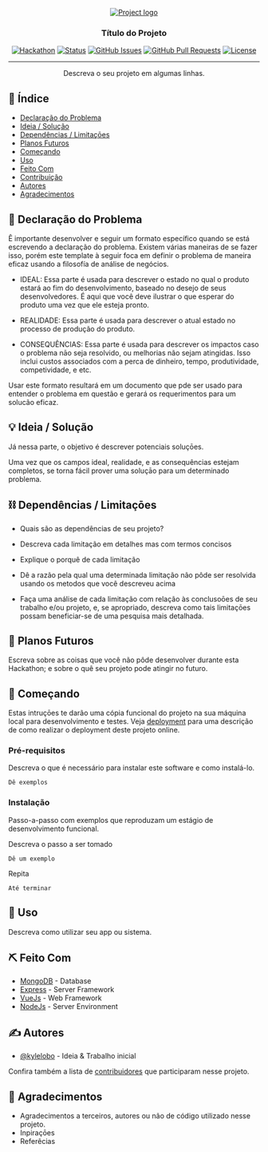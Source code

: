 <p align="center">
  <a href="" rel="noopener">
 <img src="https://i.imgur.com/AZ2iWek.png" alt="Project logo"></a>
</p>
<h3 align="center">Título do Projeto</h3>

<div align="center">

  [![Hackathon](https://img.shields.io/badge/hackathon-name-orange.svg)](http://hackathon.url.com) 
  [![Status](https://img.shields.io/badge/status-active-success.svg)]() 
  [![GitHub Issues](https://img.shields.io/github/issues/kylelobo/The-Documentation-Compendium.svg)](https://github.com/kylelobo/The-Documentation-Compendium/issues)
  [![GitHub Pull Requests](https://img.shields.io/github/issues-pr/kylelobo/The-Documentation-Compendium.svg)](https://github.com/kylelobo/The-Documentation-Compendium/pulls)
  [![License](https://img.shields.io/badge/license-MIT-blue.svg)](LICENSE.md)

</div>

---

<p align="center"> Descreva o seu projeto em algumas linhas.
    <br> 
</p>

## 📝 Índice
- [Declaração do Problema](#declaração_problema)
- [Ideia / Solução](#ideia)
- [Dependências / Limitaçōes](#limitacoes)
- [Planos Futuros](#planos_futuros)
- [Começando](#comecando)
- [Uso](#uso)
- [Feito Com](#feito_com)
- [Contribuição](../CONTRIBUTING.md)
- [Autores](#autores)
- [Agradecimentos](#agradecimentos)

## 🧐 Declaração do Problema <a name = "declaração_problema"></a>
Ê importante desenvolver e seguir um formato específico quando se está escrevendo a declaração do problema. Existem várias maneiras de se fazer isso, porém este template à seguir foca em definir o problema de maneira eficaz usando a filosofía de análise de negócios.  

- IDEAL: Essa parte é usada para descrever o estado no qual o produto estará ao fim do desenvolvimento, baseado no desejo de seus desenvolvedores. É aqui que você deve ilustrar o que esperar do produto uma vez que ele esteja pronto.

- REALIDADE: Essa parte é usada para descrever o atual estado no processo de produção do produto.

- CONSEQUÊNCIAS: Essa parte é usada para descrever os impactos caso o problema nāo seja resolvido, ou melhorias não sejam atingidas. Isso inclui custos associados com a perca de dinheiro, tempo, produtividade, competividade, e etc.

Usar este formato resultará em um documento que pde ser usado para entender o problema em questão e gerará os requerimentos para um solucão eficaz.

## 💡 Ideia / Solução <a name = "ideia"></a>
Já nessa parte, o objetivo é descrever potenciais soluçōes.

Uma vez que os campos ideal, realidade, e as consequências estejam completos, se torna fácil prover uma soluçāo para um determinado problema.

## ⛓️ Dependências / Limitaçōes <a name = "limitacoes"></a>
- Quais são as dependências de seu projeto?

- Descreva cada limitação em detalhes mas com termos concisos

- Explique o porquê de cada limitação

- Dê a razão pela qual uma determinada limitação não pôde ser resolvida usando os metodos que você descreveu acima

- Faça uma análise de cada limitação com relação às conclusoōes de seu trabalho e/ou projeto, e, se apropriado, descreva como tais limitaçōes possam beneficiar-se de uma pesquisa mais detalhada.  

## 🚀 Planos Futuros <a name = "planos_futuros"></a>
Escreva sobre as coisas que você não pôde desenvolver durante esta Hackathon; e sobre o quê seu projeto pode atingir no futuro.

## 🏁 Começando <a name = "comecando"></a>
Estas intruçōes te darão uma cópia funcional do projeto na sua máquina local para desenvolvimento e testes. Veja [deployment](#deployment) para uma descrição de como realizar o deployment deste projeto online.

### Pré-requisitos

Descreva o que é necessário para instalar este software e como instalá-lo.

```
Dê exemplos
```

### Instalação

Passo-a-passo com exemplos que reproduzam um estágio de desenvolvimento funcional.

Descreva o passo a ser tomado

```
Dê um exemplo
```

Repita

```
Até terminar
```

## 🎈 Uso <a name="uso"></a>
Descreva como utilizar seu app ou sistema.

## ⛏️ Feito Com <a name = "feito_com"></a>
- [MongoDB](https://www.mongodb.com/) - Database
- [Express](https://expressjs.com/) - Server Framework
- [VueJs](https://vuejs.org/) - Web Framework
- [NodeJs](https://nodejs.org/en/) - Server Environment

## ✍️ Autores <a name = "autores"></a>
- [@kylelobo](https://github.com/kylelobo) - Ideia & Trabalho inicial

Confira também a lista de [contribuidores](https://github.com/kylelobo/The-Documentation-Compendium/contributors) que participaram nesse projeto.

## 🎉 Agradecimentos <a name = "agradecimentos"></a>
+ Agradecimentos a terceiros, autores ou não de código utilizado nesse projeto.
+ Inpiraçōes
+ Referêcias
